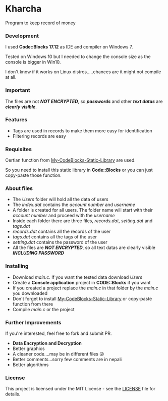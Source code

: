 # Kharcha
Program to keep record of money

### Development
I used **Code::Blocks 17.12** as IDE and compiler on Windows 7.

Tested on Windows 10 but I needed to change the console size as the console is bigger in Win10.

I don't know if it works on Linux distros.....chances are it might not compile at all.

### Important
The files are not ***NOT ENCRYPTED***, so ***passwords*** and other ***text datas*** are ***clearly visible***.

### Features
- Tags are used in records to make them more easy for identification
- Filtering records are easy

### Requisites
Certian function from [My-CodeBlocks-Static-Library](https://github.com/OjeshManandhar/My-CodeBlocks-Static-Library) are used.

So you need to install this static library in **Code::Blocks** or you can just copy-paste those function.

### About files
- The *Users* folder will hold all the data of users
- The *index.dat* contains the *account number* and *username*
- A folder is created for all users. The folder name will start with their *account number* and proceed with the *username*
- Inside each folder there are three files, *records.dat*, *setting.dat* and *tags.dat*
- *records.dat* contains all the records of the user
- *tags.dat* contains all the tags of the user
- *setting.dat* contains the password of the user
- All the files are ***NOT ENCRYPTED***, so all text datas are clearly visible ***INCLUDING PASSWORD***

### Installing
- Download *main.c*. If you want the tested data download *Users*
- Create a **Console application** project in **CODE::Blocks** if you want
- If you created a project replace the *main.c* in that folder by the *main.c* you downloaded
- Don't forget to install [My-CodeBlocks-Static-Library](https://github.com/OjeshManandhar/My-CodeBlocks-Static-Library) or copy-paste function from there
- Compile *main.c* or the project

### Further Improvements
If you're interested, feel free to fork and submit PR.
- **Data Encryption and Decryption**
- Better graphics
- A cleaner code....may be in different files :stuck_out_tongue_winking_eye:
- Better comments...sorry few comments are in nepali
- Better algorithms

### License
This project is licensed under the MIT License - see the [LICENSE](LICENSE) file for details.
